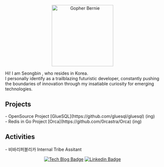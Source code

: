 <p align="center" style="..."> 
  <img style="..." src="gopherb.png" alt="Gopher Bernie" width="200" />
</p>

Hi! I am Seongbin , who resides in Korea.     
I personally identify as a trailblazing futuristic developer, constantly pushing the boundaries of innovation through my insatiable curiosity for emerging technologies.

<h2>Projects</h2>
- OpenSource Project [GlueSQL](https://github.com/gluesql/gluesql) (ing) <br/>  
- Redis in Go Project  [Orca](https://github.com/0rcastra/Orca)  (ing)

<h2>Activities</h2>
- 비바리퍼블리카 Internal Tribe Assitant
<div align="center">

[![Tech Blog Badge](http://img.shields.io/badge/-Tech%20blog-000000?style=flat-square&logo=github&link=https://chobobdev.github.io)](https://chobobdev.github.io/blog) [![Linkedin Badge](https://img.shields.io/badge/-LinkedIn-blue?style=flat-square&logo=Linkedin&logoColor=white&link=https://www.linkedin.com/in/seongbin-cho-120641170/)](https://www.linkedin.com/in/seongbin-cho-120641170/)

</div>

